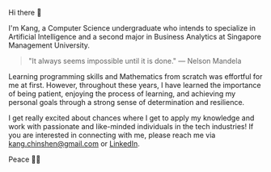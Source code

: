 Hi there 👋

I'm Kang, a Computer Science undergraduate who intends to specialize in Artificial Intelligence and a second major in Business Analytics at Singapore Management University. 

> "It always seems impossible until it is done." ― Nelson Mandela

Learning programming skills and Mathematics from scratch was effortful for me at first. However, throughout these years, I have learned the importance of being patient, enjoying the process of learning, and achieving my personal goals through a strong sense of determination and resilience.

I get really excited about chances where I get to apply my knowledge and work with passionate and like-minded individuals in the tech industries! If you are interested in connecting with me, please reach me via kang.chinshen@gmail.com or [LinkedIn](https://www.linkedin.com/in/chinshenkang/). 

Peace ✌🏻
